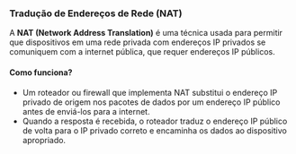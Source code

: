 ### **Tradução de Endereços de Rede (NAT)**

A **NAT (Network Address Translation)** é uma técnica usada para permitir que dispositivos em uma rede privada com endereços IP privados se comuniquem com a internet pública, que requer endereços IP públicos.

#### **Como funciona?**

- Um roteador ou firewall que implementa NAT substitui o endereço IP privado de origem nos pacotes de dados por um endereço IP público antes de enviá-los para a internet.
- Quando a resposta é recebida, o roteador traduz o endereço IP público de volta para o IP privado correto e encaminha os dados ao dispositivo apropriado.

